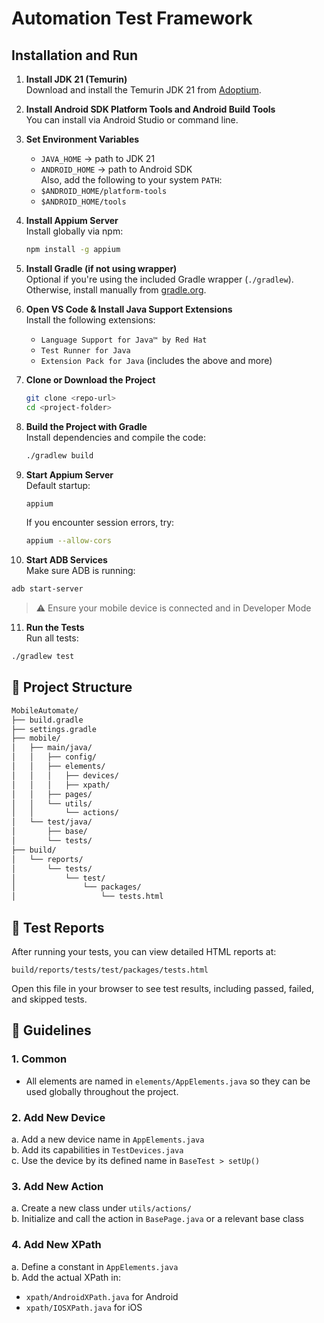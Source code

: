 # Automation Test Framework

## Installation and Run

1. **Install JDK 21 (Temurin)**  
   Download and install the Temurin JDK 21 from [Adoptium](https://adoptium.net).

2. **Install Android SDK Platform Tools and Android Build Tools**  
   You can install via Android Studio or command line.

3. **Set Environment Variables**  
   - `JAVA_HOME` → path to JDK 21  
   - `ANDROID_HOME` → path to Android SDK  
   Also, add the following to your system `PATH`:  
   - `$ANDROID_HOME/platform-tools`  
   - `$ANDROID_HOME/tools`

4. **Install Appium Server**  
   Install globally via npm:  
   ```bash
   npm install -g appium
   ```

5. **Install Gradle (if not using wrapper)**  
   Optional if you're using the included Gradle wrapper (`./gradlew`). Otherwise, install manually from [gradle.org](https://gradle.org/install/).

6. **Open VS Code & Install Java Support Extensions**  
   Install the following extensions:  
   - `Language Support for Java™ by Red Hat`  
   - `Test Runner for Java`  
   - `Extension Pack for Java` (includes the above and more)

7. **Clone or Download the Project**
   ```bash
   git clone <repo-url>
   cd <project-folder>
   ```

8. **Build the Project with Gradle**  
   Install dependencies and compile the code:  
   ```bash
   ./gradlew build
   ```

9. **Start Appium Server**  
   Default startup:  
   ```bash
   appium
   ```  
   If you encounter session errors, try:  
   ```bash
   appium --allow-cors
   ```

10. **Start ADB Services**  
   Make sure ADB is running:  
   ```bash
   adb start-server
   ```  
   > ⚠️ Ensure your mobile device is connected and in Developer Mode

11. **Run the Tests**  
   Run all tests:  
   ```bash
   ./gradlew test
   ```


## 📁 Project Structure

```bash
MobileAutomate/
├── build.gradle
├── settings.gradle
├── mobile/
│   ├── main/java/
│   │   ├── config/
│   │   ├── elements/
│   │   │   ├── devices/
│   │   │   ├── xpath/
│   │   ├── pages/
│   │   └── utils/
│   │       └── actions/
│   └── test/java/
│       ├── base/
│       └── tests/
├── build/
│   └── reports/
│       └── tests/
│           └── test/
│               └── packages/
│                   └── tests.html
```

## 📝 Test Reports

After running your tests, you can view detailed HTML reports at:

```
build/reports/tests/test/packages/tests.html
```

Open this file in your browser to see test results, including passed, failed, and skipped tests.

## 🧩 Guidelines

### 1. **Common**

- All elements are named in `elements/AppElements.java` so they can be used globally throughout the project.

### 2. **Add New Device**

a. Add a new device name in `AppElements.java`  
b. Add its capabilities in `TestDevices.java`  
c. Use the device by its defined name in `BaseTest > setUp()`

### 3. **Add New Action**

a. Create a new class under `utils/actions/`  
b. Initialize and call the action in `BasePage.java` or a relevant base class

### 4. **Add New XPath**

a. Define a constant in `AppElements.java`  
b. Add the actual XPath in:
   - `xpath/AndroidXPath.java` for Android
   - `xpath/IOSXPath.java` for iOS